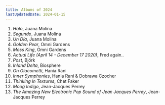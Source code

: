 ```yaml
---
title: Albums of 2024
lastUpdatedDate: 2024-01-15
---
```


1. *Halo*, Juana Molina
2. *Segundo*, Juana Molina
3. *Un Día*, Juana Molina
4. *Golden Pear*, Omni Gardens
5. *Moss King*, Omni Gardens
6. *Actual Life (April 14 - December 17 2020)*, Fred again..
7. *Post*, Björk
8. *Inland Delta*, Biosphere
9. *On Giacometti*, Hania Rani
10. *Inner Symphonies*, Hania Rani & Dobrawa Czocher
11. *Thinking In Textures*, Chet Faker
12. *Moog Indigo*, Jean-Jacques Perrey
13. *The Amazing New Electronic Pop Sound of Jean Jacques Perrey*, Jean-Jacques Perrey